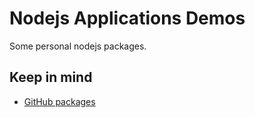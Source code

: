 # Nodejs Applications Demos

Some personal nodejs packages.

## Keep in mind

- [GitHub packages](https://docs.github.com/es/packages/guides/configuring-npm-for-use-with-github-packages)
